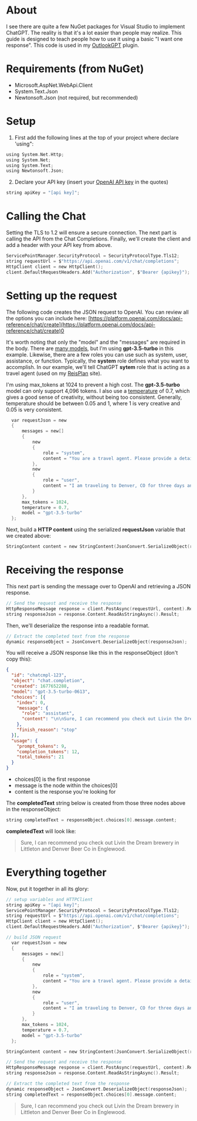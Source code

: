 # About
I see there are quite a few NuGet packages for Visual Studio to implement ChatGPT. The reality is that it's a lot easier than people may realize. This guide is designed to teach people how to use it using a basic "I want one response". This code is used in my [OutlookGPT](https://github.com/rkrehn/OutlookGPT) plugin.

# Requirements (from NuGet)

* Microsoft.AspNet.WebApi.Client
* System.Text.Json
* Newtonsoft.Json (not required, but recommended)

# Setup

1. First add the following lines at the top of your project where declare 'using":

```C
using System.Net.Http;
using System.Net;
using System.Text;
using Newtonsoft.Json;
```

2. Declare your API key (insert your [OpenAI API key](https://platform.openai.com/account/api-keys) in the quotes)

```C
string apiKey = "[api key]";
```

# Calling the Chat

Setting the TLS to 1.2 will ensure a secure connection. The next part is calling the API from the Chat Completions. Finally, we'll create the client and add a header with your API key from above.

```C
ServicePointManager.SecurityProtocol = SecurityProtocolType.Tls12;
string requestUrl = $"https://api.openai.com/v1/chat/completions";
HttpClient client = new HttpClient();
client.DefaultRequestHeaders.Add("Authorization", $"Bearer {apikey}");
```

# Setting up the request

The following code creates the JSON request to OpenAI. You can review all the options you can include here: [https://platform.openai.com/docs/api-reference/chat/create](https://platform.openai.com/docs/api-reference/chat/create)0

It's worth noting that only the "model" and the "messages" are required in the body. There are [many models](https://platform.openai.com/docs/models), but I'm using **gpt-3.5-turbo** in this example. Likewise, there are a few roles you can use such as system, user, assistance, or function. Typically, the **system** role defines what you want to accomplish. In our example, we'll tell ChatGPT **sytem** role that is acting as a travel agent (used on my [ReisPlan](https://www.reisplan.net) site).

I'm using max_tokens at 1024 to prevent a high cost. The **gpt-3.5-turbo** model can only support 4,096 tokens. I also use a [temperature](https://platform.openai.com/docs/guides/gpt/how-should-i-set-the-temperature-parameter) of 0.7, which gives a good sense of creativity, without being too consistent. Generally, temperature should be between 0.05 and 1, where 1 is very creative and 0.05 is very consistent.

```C
  var requestJson = new
  {
      messages = new[]
      {
          new
          {
              role = "system",
              content = "You are a travel agent. Please provide a detailed itinerary based on the user's input."
          },
          new
          {
              role = "user",
              content = "I am traveling to Denver, CO for three days and I like beer."
          }
      },
      max_tokens = 1024,
      temperature = 0.7,
      model = "gpt-3.5-turbo"
  };
```

Next, build a **HTTP content** using the serialized **requestJson** variable that we created above:

```C
StringContent content = new StringContent(JsonConvert.SerializeObject(requestJson), Encoding.UTF8, "application/json");
```

# Receiving the response

This next part is sending the message over to OpenAI and retrieving a JSON response.

```C
// Send the request and receive the response
HttpResponseMessage response = client.PostAsync(requestUrl, content).Result;
string responseJson = response.Content.ReadAsStringAsync().Result;
```

Then, we'll deserialize the response into a readable format.

```C
// Extract the completed text from the response
dynamic responseObject = JsonConvert.DeserializeObject(responseJson);
```

You will receive a JSON response like this in the responseObject (don't copy this):

```JSON
{
  "id": "chatcmpl-123",
  "object": "chat.completion",
  "created": 1677652288,
  "model": "gpt-3.5-turbo-0613",
  "choices": [{
    "index": 0,
    "message": {
      "role": "assistant",
      "content": "\n\nSure, I can recommend you check out Livin the Dream brewery in Littleton and Denver Beer Co in Englewood.",
    },
    "finish_reason": "stop"
  }],
  "usage": {
    "prompt_tokens": 9,
    "completion_tokens": 12,
    "total_tokens": 21
  }
}
```

* choices[0] is the first response
* message is the node within the choices[0]
* content is the response you're looking for

The **completedText** string below is created from those three nodes above in the responseObject:

```C
string completedText = responseObject.choices[0].message.content;
```

**completedText** will look like:

> Sure, I can recommend you check out Livin the Dream brewery in Littleton and Denver Beer Co in Englewood.

# Everything together

Now, put it together in all its glory:

```C
// setup variables and HTTPClient
string apiKey = "[api key]";
ServicePointManager.SecurityProtocol = SecurityProtocolType.Tls12;
string requestUrl = $"https://api.openai.com/v1/chat/completions";
HttpClient client = new HttpClient();
client.DefaultRequestHeaders.Add("Authorization", $"Bearer {apikey}");

// build JSON request
  var requestJson = new
  {
      messages = new[]
      {
          new
          {
              role = "system",
              content = "You are a travel agent. Please provide a detailed itinerary based on the user's input."
          },
          new
          {
              role = "user",
              content = "I am traveling to Denver, CO for three days and I like beer."
          }
      },
      max_tokens = 1024,
      temperature = 0.7,
      model = "gpt-3.5-turbo"
  };

StringContent content = new StringContent(JsonConvert.SerializeObject(requestJson), Encoding.UTF8, "application/json");

// Send the request and receive the response
HttpResponseMessage response = client.PostAsync(requestUrl, content).Result;
string responseJson = response.Content.ReadAsStringAsync().Result;

// Extract the completed text from the response
dynamic responseObject = JsonConvert.DeserializeObject(responseJson);
string completedText = responseObject.choices[0].message.content;
```

> Sure, I can recommend you check out Livin the Dream brewery in Littleton and Denver Beer Co in Englewood.
